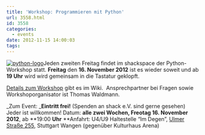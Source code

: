 ```yaml
---
title: 'Workshop: Programmieren mit Python'
url: 3558.html
id: 3558
categories:
  - events
date: 2012-11-15 14:00:03
tags:
---
```


[![](https://blog.shackspace.de/wp-content/uploads/2012/11/python-logo-150x150.png "python-logo")](https://blog.shackspace.de/wp-content/uploads/2012/11/python-logo.png)Jeden zweiten Freitag findet im shackspace der Python-Workshop statt.
**Freitag** den **16\. November 2012** ist es wieder soweit und ab **19 Uhr** wird wird gemeinsam in die Tastatur geklopft.

[Details zum Workshop](https://blog.shackspace.de/wiki/doku.php?id=project:python) gibt es im Wiki.  Ansprechpartner bei Fragen sowie Workshoporganisator ist Thomas Waldmann.

_Zum Event:
_**Eintritt frei!** (Spenden an shack e.V. sind gerne gesehen) Jeder ist willkommen!
Datum: **alle zwei Wochen, Freotag 16\. November 2012**, ab **19:00 ****Uhr****
**Anfahrt: U4/U9 Haltestelle “Im Degen”, [Ulmer Straße 255](https://blog.shackspace.de/?page_id=713), Stuttgart Wangen (gegenüber Kulturhaus Arena)

[
](https://blog.shackspace.de/wp-content/uploads/2012/11/python-logo.png)